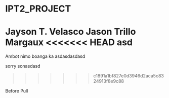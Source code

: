 # IPT2_PROJECT


Jayson T. Velasco
Jason Trillo
Margaux
<<<<<<< HEAD
asd
=======
Ambot nimo boanga ka
asdasdasdasd

sorry sonasdasd
>>>>>>> c1891a1bf827e0d3946d2aca5c8324913f8e9c88

Before Pull